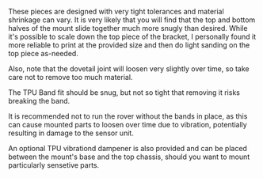 These pieces are designed with very tight tolerances and material shrinkage can vary. It is very likely that you will find that the top and bottom halves of the mount slide together much more snugly than desired. While it's possible to scale down the top piece of the bracket, I personally found it more reliable to print at the provided size and then do light sanding on the top piece as-needed.

Also, note that the dovetail joint will loosen very slightly over time, so take care not to remove too much material. 

The TPU Band fit should be snug, but not so tight that removing it risks breaking the band.

It is recommended not to run the rover without the bands in place, as this can cause mounted parts to loosen over time due to vibration, potentially resulting in damage to the sensor unit.

An optional TPU vibrationd dampener is also provided and can be placed between the mount's base and the top chassis, should you want to mount particularly sensetive parts.